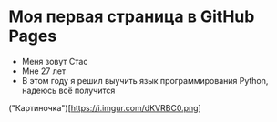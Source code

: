 # Моя первая страница в GitHub Pages

- Меня зовут Стас
- Мне 27 лет
- В этом году я решил выучить язык программирования Python, надеюсь всё получится
  
("Картиночка")[https://i.imgur.com/dKVRBC0.png]
